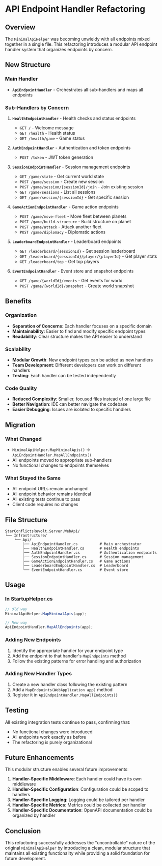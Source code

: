 # API Endpoint Handler Refactoring

## Overview

The `MinimalApiHelper` was becoming unwieldy with all endpoints mixed together in a single file. This refactoring introduces a modular API endpoint handler system that organizes endpoints by concern.

## New Structure

### Main Handler
- **`ApiEndpointHandler`** - Orchestrates all sub-handlers and maps all endpoints

### Sub-Handlers by Concern

1. **`HealthEndpointHandler`** - Health checks and status endpoints
   - `GET /` - Welcome message
   - `GET /health` - Health status
   - `GET /health/game` - Game status

2. **`AuthEndpointHandler`** - Authentication and token endpoints
   - `POST /token` - JWT token generation

3. **`SessionEndpointHandler`** - Session management endpoints
   - `GET /game/state` - Get current world state
   - `POST /game/session` - Create new session
   - `POST /game/session/{sessionId}/join` - Join existing session
   - `GET /game/sessions` - List all sessions
   - `GET /game/session/{sessionId}` - Get specific session

4. **`GameActionEndpointHandler`** - Game action endpoints
   - `POST /game/move-fleet` - Move fleet between planets
   - `POST /game/build-structure` - Build structure on planet
   - `POST /game/attack` - Attack another fleet
   - `POST /game/diplomacy` - Diplomatic actions

5. **`LeaderboardEndpointHandler`** - Leaderboard endpoints
   - `GET /leaderboard/{sessionId}` - Get session leaderboard
   - `GET /leaderboard/{sessionId}/player/{playerId}` - Get player stats
   - `GET /leaderboard/top` - Get top players

6. **`EventEndpointHandler`** - Event store and snapshot endpoints
   - `GET /game/{worldId}/events` - Get events for world
   - `POST /game/{worldId}/snapshot` - Create world snapshot

## Benefits

### Organization
- **Separation of Concerns**: Each handler focuses on a specific domain
- **Maintainability**: Easier to find and modify specific endpoint types
- **Readability**: Clear structure makes the API easier to understand

### Scalability
- **Modular Growth**: New endpoint types can be added as new handlers
- **Team Development**: Different developers can work on different handlers
- **Testing**: Each handler can be tested independently

### Code Quality
- **Reduced Complexity**: Smaller, focused files instead of one large file
- **Better Navigation**: IDE can better navigate the codebase
- **Easier Debugging**: Issues are isolated to specific handlers

## Migration

### What Changed
- `MinimalApiHelper.MapMinimalApis()` → `ApiEndpointHandler.MapAllEndpoints()`
- All endpoints moved to appropriate sub-handlers
- No functional changes to endpoints themselves

### What Stayed the Same
- All endpoint URLs remain unchanged
- All endpoint behavior remains identical
- All existing tests continue to pass
- Client code requires no changes

## File Structure

```
StarConflictsRevolt.Server.WebApi/
└── Infrastructure/
    └── Api/
        ├── ApiEndpointHandler.cs          # Main orchestrator
        ├── HealthEndpointHandler.cs       # Health endpoints
        ├── AuthEndpointHandler.cs         # Authentication endpoints
        ├── SessionEndpointHandler.cs      # Session management
        ├── GameActionEndpointHandler.cs   # Game actions
        ├── LeaderboardEndpointHandler.cs  # Leaderboard
        └── EventEndpointHandler.cs        # Event store
```

## Usage

### In StartupHelper.cs
```csharp
// Old way
MinimalApiHelper.MapMinimalApis(app);

// New way
ApiEndpointHandler.MapAllEndpoints(app);
```

### Adding New Endpoints
1. Identify the appropriate handler for your endpoint type
2. Add the endpoint to that handler's `MapEndpoints` method
3. Follow the existing patterns for error handling and authorization

### Adding New Handler Types
1. Create a new handler class following the existing pattern
2. Add a `MapEndpoints(WebApplication app)` method
3. Register it in `ApiEndpointHandler.MapAllEndpoints()`

## Testing

All existing integration tests continue to pass, confirming that:
- No functional changes were introduced
- All endpoints work exactly as before
- The refactoring is purely organizational

## Future Enhancements

This modular structure enables several future improvements:

1. **Handler-Specific Middleware**: Each handler could have its own middleware
2. **Handler-Specific Configuration**: Configuration could be scoped to handlers
3. **Handler-Specific Logging**: Logging could be tailored per handler
4. **Handler-Specific Metrics**: Metrics could be collected per handler
5. **Handler-Specific Documentation**: OpenAPI documentation could be organized by handler

## Conclusion

This refactoring successfully addresses the "uncontrollable" nature of the original `MinimalApiHelper` by introducing a clean, modular structure that maintains all existing functionality while providing a solid foundation for future development. 